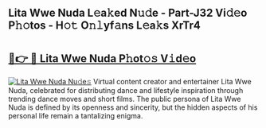 ## Lita Wwe Nuda L𝚎a𝚔ed N𝚞𝚍e - Part-J32 Vi𝚍𝚎o P𝚑𝚘tos - H𝚘𝚝 O𝚗𝚕yf𝚊ns L𝚎a𝚔s XrTr4

# <h2><a href="http://kff6t0t.oniu.top/?m=Lita+Wwe+Nuda">🔗👉 🔴 Lita Wwe Nuda P𝚑ot𝚘𝚜 V𝚒d𝚎o</a></h2>

[![Lita Wwe Nuda Nu𝚍e𝚜](https://i.imgur.com/0qMVB7G.gif)](http://kff6t0t.oniu.top/?m=Lita+Wwe+Nuda)
Virtual content creator and entertainer Lita Wwe Nuda, celebrated for distributing dance and lifestyle inspiration through trending dance moves and short films. The public persona of Lita Wwe Nuda is defined by its openness and sincerity, but the hidden aspects of his personal life remain a tantalizing enigma.  
